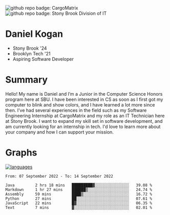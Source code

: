 ![github repo badge: CargoMatrix](https://img.shields.io/badge/CargoMatrix--181717?color=blue)
![github repo badge: Stony Brook Division of IT](https://img.shields.io/badge/Stony%20Brook%20Division%20of%20IT--181717?color=red)
# Daniel Kogan

- Stony Brook '24
- Brooklyn Tech '21
- Aspiring Software Developer

# Summary

Hello! My name is Daniel and I’m a Junior in the Computer Science Honors program here at SBU. I have been interested in CS as soon as I first got my computer to blink and show colors, and I have learned a lot more since then. I’ve had several experiences in the field such as my Software Engineering Internship at CargoMatrix and my role as an IT Technician here at Stony Brook. I want to expand my skill set in software development, and am currently looking for an internship in tech. I'd love to learn more about your company and how I can support your mission.

# Graphs

<div style="width: 100%">

[![languages](https://github-readme-stats.vercel.app/api/top-langs/?username=daminals&langs_count=8&hide=html&layout=compact)](https://github-readme-stats.vercel.app/api/top-langs/?username=daminals&langs_count=8&hide=html&layout=compact)
</div>

<!--START_SECTION:waka-->

```text
From: 07 September 2022 - To: 14 September 2022

Java         2 hrs 18 mins   █████████▓░░░░░░░░░░░░░░░   39.08 %
Markdown     1 hr 27 mins    ██████▒░░░░░░░░░░░░░░░░░░   24.74 %
Assembly     59 mins         ████▒░░░░░░░░░░░░░░░░░░░░   16.72 %
Python       27 mins         ██░░░░░░░░░░░░░░░░░░░░░░░   07.61 %
JavaScript   22 mins         █▓░░░░░░░░░░░░░░░░░░░░░░░   06.35 %
Text         7 mins          ▓░░░░░░░░░░░░░░░░░░░░░░░░   02.01 %
```

<!--END_SECTION:waka-->
